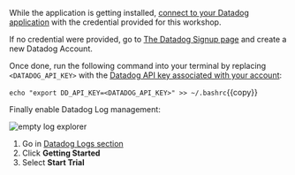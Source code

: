 While the application is getting installed, [connect to your Datadog application](https://app.datadoghq.com) with the credential provided for this workshop.

If no credential were provided, go to [The Datadog Signup page](https://app.datadoghq.com/signup) and create a new Datadog Account.

Once done, run the following command into your terminal by replacing `<DATADOG_API_KEY>` with the [Datadog API key associated with your account](https://app.datadoghq.com/account/settings#api):

`echo "export DD_API_KEY=<DATADOG_API_KEY>" >> ~/.bashrc`{{copy}}

Finally enable Datadog Log management:

![empty log explorer](https://raw.githubusercontent.com/l0k0ms/workshops/master/log-workshop/images/empty_log_explorer.png)

1. Go in [Datadog Logs section](https://app.datadoghq.com/logs)
2. Click **Getting Started**
3. Select **Start Trial**